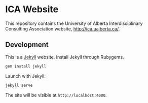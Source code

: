 # ICA Website

This repository contains the University of Alberta Interdisciplinary Consulting Association website, http://ica.ualberta.ca/.


## Development

This is a [Jekyll](http://jekyllrb.com) website. Install Jekyll through Rubygems.

```bash
gem install jekyll
```

Launch with Jekyll:

```bash
jekyll serve
```

The site will be visible at `http://localhost:4000`.